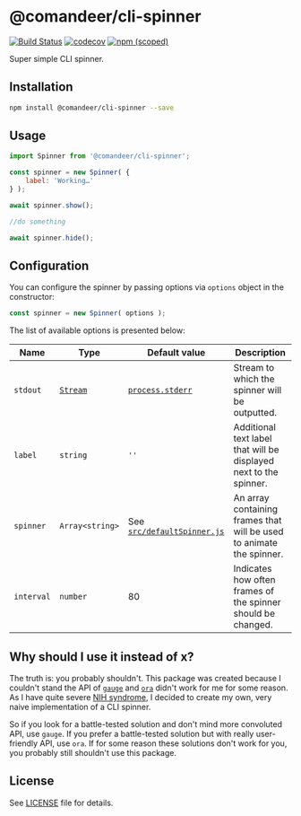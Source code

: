 # @comandeer/cli-spinner

[![Build Status](https://github.com/Comandeer/cli-spinner/workflows/CI/badge.svg)](https://github.com/Comandeer/cli-spinner/actions) [![codecov](https://codecov.io/gh/Comandeer/cli-spinner/branch/main/graph/badge.svg)](https://codecov.io/gh/Comandeer/cli-spinner) [![npm (scoped)](https://img.shields.io/npm/v/@comandeer/cli-spinner.svg)](https://npmjs.com/package/@comandeer/cli-spinner)

Super simple CLI spinner.

## Installation

```bash
npm install @comandeer/cli-spinner --save
```

## Usage

```javascript
import Spinner from '@comandeer/cli-spinner';

const spinner = new Spinner( {
	label: 'Working…'
} );

await spinner.show();

//do something

await spinner.hide();
```

## Configuration

You can configure the spinner by passing options via `options` object in the constructor:

```javascript
const spinner = new Spinner( options );
```

The list of available options is presented below:

| Name       | Type                                                  | Default value                                                | Description                                                  |
| ---------- | ----------------------------------------------------- | ------------------------------------------------------------ | ------------------------------------------------------------ |
| `stdout`   | [`Stream`](https://nodejs.org/api/stream.html#stream) | [`process.stderr`](https://nodejs.org/api/process.html#processstderr) | Stream to which the spinner will be outputted.               |
| `label`    | `string`                                              | `''`                                                         | Additional text label that will be displayed next to the spinner. |
| `spinner`  | `Array<string>`                                       | See [`src/defaultSpinner.js`](https://github.com/Comandeer/cli-spinner/blob/main/src/defaultSpinner.js) | An array containing frames that will be used to animate the spinner. |
| `interval` | `number`                                              | 80                                                           | Indicates how often frames of the spinner should be changed. |

## Why should I use it instead of x?

The truth is: you probably shouldn't. This package was created because I couldn't stand the API of [`gauge`](https://github.com/npm/gauge) and [`ora`](https://github.com/sindresorhus/ora) didn't work for me for some reason. As I have quite severe [NIH syndrome](https://en.wikipedia.org/wiki/Not_invented_here), I decided to create my own, very naive implementation of a CLI spinner.

So if you look for a battle-tested solution and don't mind more convoluted API, use `gauge`. If you prefer a battle-tested solution but with really user-friendly API, use `ora`. If for some reason these solutions don't work for you, you probably still shouldn't use this package.

## License

See [LICENSE](./LICENSE) file for details.
